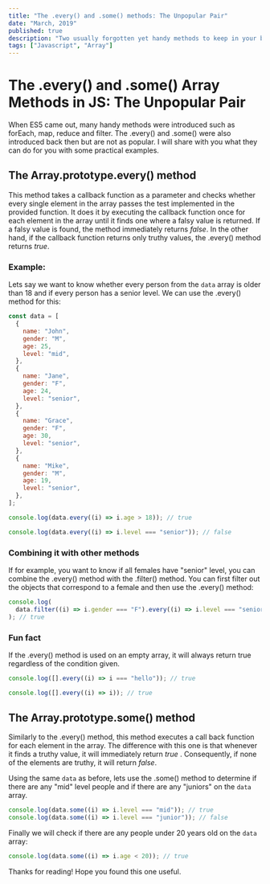 ```yaml
---
title: "The .every() and .some() methods: The Unpopular Pair"
date: "March, 2019"
published: true
description: "Two usually forgotten yet handy methods to keep in your bag of tricks"
tags: ["Javascript", "Array"]
---
```


# The .every() and .some() Array Methods in JS: The Unpopular Pair

When ES5 came out, many handy methods were introduced such as forEach, map, reduce and filter. The .every() and .some() were also introduced back then but are not as popular. I will share with you what they can do for you with some practical examples.

## The Array.prototype.every() method

This method takes a callback function as a parameter and checks whether every single element in the array passes the test implemented in the provided function. It does it by executing the callback function once for each element in the array until it finds one where a falsy value is returned. If a falsy value is found, the method immediately returns _false_. In the other hand, if the callback function returns only truthy values, the .every() method returns _true_.

### Example:

Lets say we want to know whether every person from the `data` array is older than 18 and if every person has a senior level. We can use the .every() method for this:

```js
const data = [
  {
    name: "John",
    gender: "M",
    age: 25,
    level: "mid",
  },
  {
    name: "Jane",
    gender: "F",
    age: 24,
    level: "senior",
  },
  {
    name: "Grace",
    gender: "F",
    age: 30,
    level: "senior",
  },
  {
    name: "Mike",
    gender: "M",
    age: 19,
    level: "senior",
  },
];

console.log(data.every((i) => i.age > 18)); // true

console.log(data.every((i) => i.level === "senior")); // false
```

### Combining it with other methods

If for example, you want to know if all females have "senior" level, you can combine the .every() method with the .filter() method. You can first filter out the objects that correspond to a female and then use the .every() method:

```js
console.log(
  data.filter((i) => i.gender === "F").every((i) => i.level === "senior")
); // true
```

### Fun fact

If the .every() method is used on an empty array, it will always return true regardless of the condition given.

```js
console.log([].every((i) => i === "hello")); // true

console.log([].every((i) => i)); // true
```

## The Array.prototype.some() method

Similarly to the .every() method, this method executes a call back function for each element in the array. The difference with this one is that whenever it finds a truthy value, it will immediately return _true_ . Consequently, if none of the elements are truthy, it will return _false_.

Using the same `data` as before, lets use the .some() method to determine if there are any "mid" level people and if there are any "juniors" on the `data` array.

```js
console.log(data.some((i) => i.level === "mid")); // true
console.log(data.some((i) => i.level === "junior")); // false
```

Finally we will check if there are any people under 20 years old on the `data` array:

```js
console.log(data.some((i) => i.age < 20)); // true
```

Thanks for reading! Hope you found this one useful.
